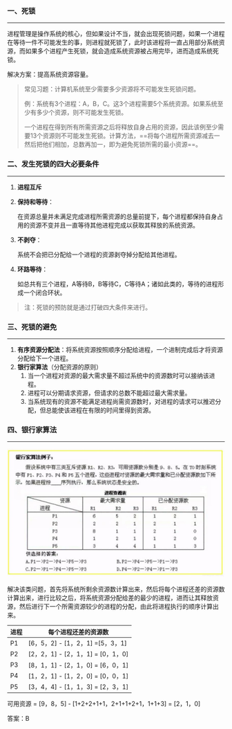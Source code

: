 ### 一、死锁

---

进程管理是操作系统的核心，但如果设计不当，就会出现死锁问题，如果一个进程在等待一件不可能发生的事，则进程就死锁了，此时该进程将一直占用部分系统资源，而如果多个进程产生死锁，就会造成系统资源被占用完毕，进而造成系统死锁。

解决方案：提高系统资源容量。

> 常见习题：计算机系统至少需要多少资源将不可能发生死锁问题。
>
> 例：系统有3个进程：A，B，C。这3个进程需要5个系统资源。如果系统至少有多少个资源，则不可能发生死锁。
>
> 一个进程在得到所有所需资源之后将释放自身占用的资源，因此该例至少需要13个资源则不可能发生死锁。计算方法，==将每个进程所需资源减去一然后把他们相加，总数再加一，即为避免死锁所需的最小资源==。



### 二、发生死锁的四大必要条件

---

1. **进程互斥**

2. **保持和等待**：

   在资源总量并未满足完成进程所需资源的总量前提下，每个进程都保持自身占用的资源不变并且一直等待其他进程完成以获取其释放的系统资源。

3. **不剥夺**：

   系统不会把已分配给一个进程的资源剥夺掉分配给其他进程。

4. **环路等待**：

   如总共有三个进程，A等待B，B等待C，C等待A；诸如此类的，等待的进程形成一个闭合环状。

> 注：死锁的预防就是通过打破四大条件来进行。



### 三、死锁的避免

---

1. **有序资源分配法**：将系统资源按照顺序分配给进程，一个进制完成后才将资源分配给下一个进程。
2. **银行家算法**（分配资源的原则）
   1. 当一个进程对资源的最大需求量不超过系统中的资源数时可以接纳该进程。
   2. 进程可以分期请求资源，但请求的总数不能超过最大需求量。
   3. 当系统现有的资源不能满足进程尚需资源数时，对进程的请求可以推迟分配，但总能使该进程在有限的时间里得到资源。

### 四、银行家算法

---

![img](6.%E8%BF%9B%E7%A8%8B%E7%AE%A1%E7%90%86-%E6%AD%BB%E9%94%81%E9%97%AE%E9%A2%98.assets/watermark,type_ZmFuZ3poZW5naGVpdGk,shadow_10,text_aHR0cHM6Ly9ibG9nLmNzZG4ubmV0L2ltcmVhbF8=,size_16,color_FFFFFF,t_70.jpeg)

解决该类问题，首先将系统所剩余资源数计算出来，然后将每个进程还差的资源数计算出来，进行比较之后，将系统资源分配给差的最少的进程，进而让其释放资源，然后进行下一个所需资源较少的进程的分配，由此将进程执行的顺序计算出来。

| 进程 | 每个进程还差的资源数              |
| ---- | --------------------------------- |
| P1   | [6，5，2] - [1，2，1] =[5，3，1]  |
| P2   | [2，2，1] - [2，1，1] = [0，1，0] |
| P3   | [8，1，1] - [2，1，0] = [6，0，1] |
| P4   | [1，2，1] - [1，2，0] = [0，0，1] |
| P5   | [3，4，4] - [1，1，3] = [2，3，1] |

可用资源 = [9，8，5] - [1+2+2+1+1，2+1+1+2+1，1+1+3] = [2，1，0]

答案：B